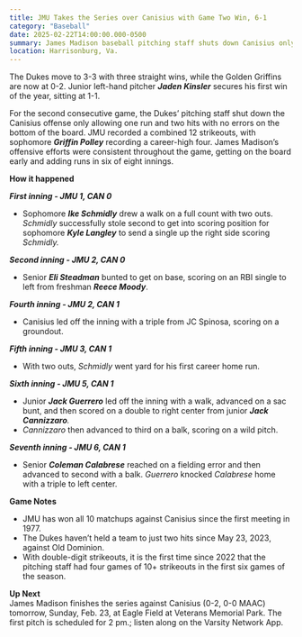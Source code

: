 ```yaml
---  
title: JMU Takes the Series over Canisius with Game Two Win, 6-1  
category: "Baseball"  
date: 2025-02-22T14:00:00.000-0500  
summary: James Madison baseball pitching staff shuts down Canisius only allowing two hits in game two to secure the series win at Eagle Field at Veterans Memorial Park, 6-1.  
location: Harrisonburg, Va.   
---  
```


The Dukes move to 3-3 with three straight wins, while the Golden Griffins are now at 0-2. Junior left-hand pitcher ***Jaden Kinsler*** secures his first win of the year, sitting at 1-1.

For the second consecutive game, the Dukes’ pitching staff shut down the Canisius offense only allowing one run and two hits with no errors on the bottom of the board. JMU recorded a combined 12 strikeouts, with sophomore ***Griffin Polley*** recording a career-high four. James Madison’s offensive efforts were consistent throughout the game, getting on the board early and adding runs in six of eight innings. 

**How it happened**

***First inning \-  JMU 1, CAN 0***

* Sophomore ***Ike Schmidly*** drew a walk on a full count with two outs. *Schmidly* successfully stole second to get into scoring position for sophomore ***Kyle Langley*** to send a single up the right side scoring *Schmidly.*

***Second inning \-  JMU 2, CAN 0***

* Senior ***Eli Steadman*** bunted to get on base, scoring on an RBI single to left from freshman ***Reece Moody***.

***Fourth inning \-  JMU 2, CAN 1***

* Canisius led off the inning with a triple from JC Spinosa, scoring on a groundout. 

***Fifth inning \-  JMU 3, CAN 1***

* With two outs, *Schmidly* went yard for his first career home run. 

***Sixth inning \-  JMU 5, CAN 1***

* Junior ***Jack Guerrero*** led off the inning with a walk, advanced on a sac bunt, and then scored on a double to right center from junior ***Jack Cannizzaro**.*  
* *Cannizzaro* then advanced to third on a balk, scoring on a wild pitch.

***Seventh inning \-  JMU 6, CAN 1***

* Senior ***Coleman Calabrese*** reached on a fielding error and then advanced to second with a balk. *Guerrero* knocked *Calabrese* home with a triple to left center.

**Game Notes**

* JMU has won all 10 matchups against Canisius since the first meeting in 1977\.  
* The Dukes haven’t held a team to just two hits since May 23, 2023, against Old Dominion.  
* With double-digit strikeouts, it is the first time since 2022 that the pitching staff had four games of 10+ strikeouts in the first six games of the season. 

**Up Next**  
James Madison finishes the series against Canisius (0-2, 0-0 MAAC) tomorrow, Sunday, Feb. 23, at Eagle Field at Veterans Memorial Park. The first pitch is scheduled for 2 pm.; listen along on the Varsity Network App.
